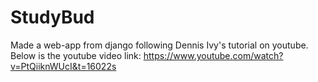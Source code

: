 # StudyBud
Made a web-app from django following Dennis Ivy's tutorial on youtube. Below is the youtube video link:
https://www.youtube.com/watch?v=PtQiiknWUcI&t=16022s
